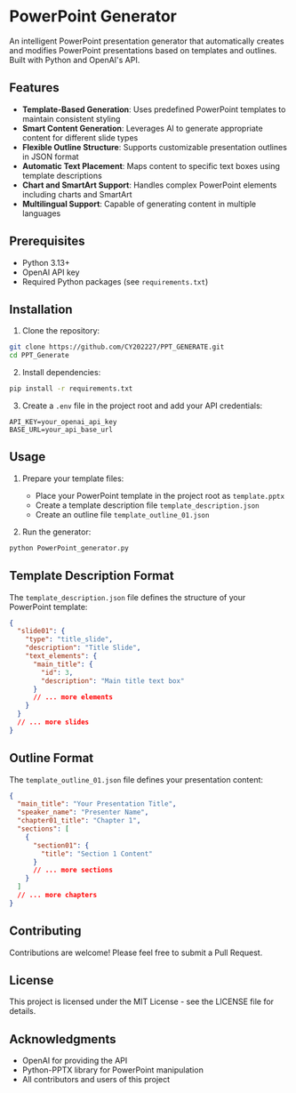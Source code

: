 # PowerPoint Generator

An intelligent PowerPoint presentation generator that automatically creates and modifies PowerPoint presentations based on templates and outlines. Built with Python and OpenAI's API.

## Features

- **Template-Based Generation**: Uses predefined PowerPoint templates to maintain consistent styling
- **Smart Content Generation**: Leverages AI to generate appropriate content for different slide types
- **Flexible Outline Structure**: Supports customizable presentation outlines in JSON format
- **Automatic Text Placement**: Maps content to specific text boxes using template descriptions
- **Chart and SmartArt Support**: Handles complex PowerPoint elements including charts and SmartArt
- **Multilingual Support**: Capable of generating content in multiple languages

## Prerequisites

- Python 3.13+
- OpenAI API key
- Required Python packages (see `requirements.txt`)

## Installation

1. Clone the repository:

```bash
git clone https://github.com/CY202227/PPT_GENERATE.git
cd PPT_Generate
```

2. Install dependencies:

```bash
pip install -r requirements.txt
```

3. Create a `.env` file in the project root and add your API credentials:

```
API_KEY=your_openai_api_key
BASE_URL=your_api_base_url
```

## Usage

1. Prepare your template files:

   - Place your PowerPoint template in the project root as `template.pptx`
   - Create a template description file `template_description.json`
   - Create an outline file `template_outline_01.json`
2. Run the generator:

```bash
python PowerPoint_generator.py
```

## Template Description Format

The `template_description.json` file defines the structure of your PowerPoint template:

```json
{
  "slide01": {
    "type": "title_slide",
    "description": "Title Slide",
    "text_elements": {
      "main_title": {
        "id": 3,
        "description": "Main title text box"
      }
      // ... more elements
    }
  }
  // ... more slides
}
```

## Outline Format

The `template_outline_01.json` file defines your presentation content:

```json
{
  "main_title": "Your Presentation Title",
  "speaker_name": "Presenter Name",
  "chapter01_title": "Chapter 1",
  "sections": [
    {
      "section01": {
        "title": "Section 1 Content"
      }
      // ... more sections
    }
  ]
  // ... more chapters
}
```

## Contributing

Contributions are welcome! Please feel free to submit a Pull Request.

## License

This project is licensed under the MIT License - see the LICENSE file for details.

## Acknowledgments

- OpenAI for providing the API
- Python-PPTX library for PowerPoint manipulation
- All contributors and users of this project
